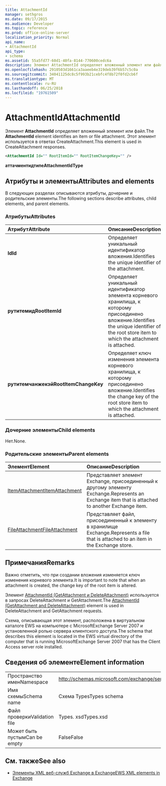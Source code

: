 ```yaml
---
title: AttachmentId
manager: sethgros
ms.date: 09/17/2015
ms.audience: Developer
ms.topic: reference
ms.prod: office-online-server
localization_priority: Normal
api_name:
- AttachmentId
api_type:
- schema
ms.assetid: 55a5fd77-60d1-40fa-8144-770600cedc6a
description: Элемент AttachmentId определяет вложенный элемент или файл. Этот элемент используется в ответах CreateAttachment.
ms.openlocfilehash: 2910503d1661ca3aaeeb4e319deb39f6b57c5c0a
ms.sourcegitcommit: 34041125dc8c5f993b21cebfc4f8b72f0fd2cb6f
ms.translationtype: MT
ms.contentlocale: ru-RU
ms.lasthandoff: 06/25/2018
ms.locfileid: "19761509"
---
```

# <a name="attachmentid"></a><span data-ttu-id="140e3-104">AttachmentId</span><span class="sxs-lookup"><span data-stu-id="140e3-104">AttachmentId</span></span>

<span data-ttu-id="140e3-105">Элемент **AttachmentId** определяет вложенный элемент или файл.</span><span class="sxs-lookup"><span data-stu-id="140e3-105">The **AttachmentId** element identifies an item or file attachment.</span></span> <span data-ttu-id="140e3-106">Этот элемент используется в ответах CreateAttachment.</span><span class="sxs-lookup"><span data-stu-id="140e3-106">This element is used in CreateAttachment responses.</span></span> 
  
```xml
<AttachmentId Id="" RootItemId="" RootItemChangeKey="" />
```

 <span data-ttu-id="140e3-107">**аттачментидтипе**</span><span class="sxs-lookup"><span data-stu-id="140e3-107">**AttachmentIdType**</span></span>
## <a name="attributes-and-elements"></a><span data-ttu-id="140e3-108">Атрибуты и элементы</span><span class="sxs-lookup"><span data-stu-id="140e3-108">Attributes and elements</span></span>

<span data-ttu-id="140e3-109">В следующих разделах описываются атрибуты, дочерние и родительские элементы.</span><span class="sxs-lookup"><span data-stu-id="140e3-109">The following sections describe attributes, child elements, and parent elements.</span></span>
  
### <a name="attributes"></a><span data-ttu-id="140e3-110">Атрибуты</span><span class="sxs-lookup"><span data-stu-id="140e3-110">Attributes</span></span>

|<span data-ttu-id="140e3-111">**Атрибут**</span><span class="sxs-lookup"><span data-stu-id="140e3-111">**Attribute**</span></span>|<span data-ttu-id="140e3-112">**Описание**</span><span class="sxs-lookup"><span data-stu-id="140e3-112">**Description**</span></span>|
|:-----|:-----|
|<span data-ttu-id="140e3-113">**Id**</span><span class="sxs-lookup"><span data-stu-id="140e3-113">**Id**</span></span> <br/> |<span data-ttu-id="140e3-114">Определяет уникальный идентификатор вложения.</span><span class="sxs-lookup"><span data-stu-id="140e3-114">Identifies the unique identifier of the attachment.</span></span>  <br/> |
|<span data-ttu-id="140e3-115">**рутитемид**</span><span class="sxs-lookup"><span data-stu-id="140e3-115">**RootItemId**</span></span> <br/> |<span data-ttu-id="140e3-116">Определяет уникальный идентификатор элемента корневого хранилища, к которому присоединено вложение.</span><span class="sxs-lookup"><span data-stu-id="140e3-116">Identifies the unique identifier of the root store item to which the attachment is attached.</span></span>  <br/> |
|<span data-ttu-id="140e3-117">**рутитемчанжекэй**</span><span class="sxs-lookup"><span data-stu-id="140e3-117">**RootItemChangeKey**</span></span> <br/> |<span data-ttu-id="140e3-118">Определяет ключ изменения элемента корневого хранилища, к которому присоединено вложение.</span><span class="sxs-lookup"><span data-stu-id="140e3-118">Identifies the change key of the root store item to which the attachment is attached.</span></span>  <br/> |
   
### <a name="child-elements"></a><span data-ttu-id="140e3-119">Дочерние элементы</span><span class="sxs-lookup"><span data-stu-id="140e3-119">Child elements</span></span>

<span data-ttu-id="140e3-120">Нет.</span><span class="sxs-lookup"><span data-stu-id="140e3-120">None.</span></span>
  
### <a name="parent-elements"></a><span data-ttu-id="140e3-121">Родительские элементы</span><span class="sxs-lookup"><span data-stu-id="140e3-121">Parent elements</span></span>

|<span data-ttu-id="140e3-122">**Элемент**</span><span class="sxs-lookup"><span data-stu-id="140e3-122">**Element**</span></span>|<span data-ttu-id="140e3-123">**Описание**</span><span class="sxs-lookup"><span data-stu-id="140e3-123">**Description**</span></span>|
|:-----|:-----|
|[<span data-ttu-id="140e3-124">ItemAttachment</span><span class="sxs-lookup"><span data-stu-id="140e3-124">ItemAttachment</span></span>](itemattachment.md) <br/> |<span data-ttu-id="140e3-125">Представляет элемент Exchange, присоединенный к другому элементу Exchange.</span><span class="sxs-lookup"><span data-stu-id="140e3-125">Represents an Exchange item that is attached to another Exchange item.</span></span>  <br/> |
|[<span data-ttu-id="140e3-126">FileAttachment</span><span class="sxs-lookup"><span data-stu-id="140e3-126">FileAttachment</span></span>](fileattachment.md) <br/> |<span data-ttu-id="140e3-127">Представляет файл, присоединенный к элементу в хранилище Exchange.</span><span class="sxs-lookup"><span data-stu-id="140e3-127">Represents a file that is attached to an item in the Exchange store.</span></span>  <br/> |
   
## <a name="remarks"></a><span data-ttu-id="140e3-128">Примечания</span><span class="sxs-lookup"><span data-stu-id="140e3-128">Remarks</span></span>

<span data-ttu-id="140e3-129">Важно отметить, что при создании вложения изменяется ключ изменения корневого элемента.</span><span class="sxs-lookup"><span data-stu-id="140e3-129">It is important to note that when an attachment is created, the change key of the root item is altered.</span></span>
  
<span data-ttu-id="140e3-130">Элемент [AttachmentId (GetAttachment и DeleteAttachment)](attachmentid-getattachment-and-deleteattachment.md) используется в запросах DeleteAttachment и GetAttachment.</span><span class="sxs-lookup"><span data-stu-id="140e3-130">The [AttachmentId (GetAttachment and DeleteAttachment)](attachmentid-getattachment-and-deleteattachment.md) element is used in DeleteAttachment and GetAttachment requests.</span></span> 
  
<span data-ttu-id="140e3-131">Схема, описывающая этот элемент, расположена в виртуальном каталоге EWS на компьютере с MicrosoftExchange Server 2007 и установленной ролью сервера клиентского доступа.</span><span class="sxs-lookup"><span data-stu-id="140e3-131">The schema that describes this element is located in the EWS virtual directory of the computer that is running MicrosoftExchange Server 2007 that has the Client Access server role installed.</span></span>
  
## <a name="element-information"></a><span data-ttu-id="140e3-132">Сведения об элементе</span><span class="sxs-lookup"><span data-stu-id="140e3-132">Element information</span></span>

|||
|:-----|:-----|
|<span data-ttu-id="140e3-133">Пространство имен</span><span class="sxs-lookup"><span data-stu-id="140e3-133">Namespace</span></span>  <br/> |http://schemas.microsoft.com/exchange/services/2006/types  <br/> |
|<span data-ttu-id="140e3-134">Имя схемы</span><span class="sxs-lookup"><span data-stu-id="140e3-134">Schema name</span></span>  <br/> |<span data-ttu-id="140e3-135">Схема Types</span><span class="sxs-lookup"><span data-stu-id="140e3-135">Types schema</span></span>  <br/> |
|<span data-ttu-id="140e3-136">Файл проверки</span><span class="sxs-lookup"><span data-stu-id="140e3-136">Validation file</span></span>  <br/> |<span data-ttu-id="140e3-137">Types. xsd</span><span class="sxs-lookup"><span data-stu-id="140e3-137">Types.xsd</span></span>  <br/> |
|<span data-ttu-id="140e3-138">Может быть пустым</span><span class="sxs-lookup"><span data-stu-id="140e3-138">Can be empty</span></span>  <br/> |<span data-ttu-id="140e3-139">False</span><span class="sxs-lookup"><span data-stu-id="140e3-139">False</span></span>  <br/> |
   
## <a name="see-also"></a><span data-ttu-id="140e3-140">См. также</span><span class="sxs-lookup"><span data-stu-id="140e3-140">See also</span></span>

- [<span data-ttu-id="140e3-141">Элементы XML веб-служб Exchange в Exchange</span><span class="sxs-lookup"><span data-stu-id="140e3-141">EWS XML elements in Exchange</span></span>](ews-xml-elements-in-exchange.md)

